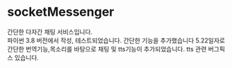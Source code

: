 # socketMessenger
간단한 다자간 채팅 서비스입니다. <br/>
파이썬 3.8 버전에서 작성, 테스트되었습니다.
간단한 기능을 추가했습니다
5.22일자로 간단한 번역기능,목소리를 바탕으로 채팅 및 tts기능이 추가되었습니다.
tts 관련 버그픽스 있습니다.